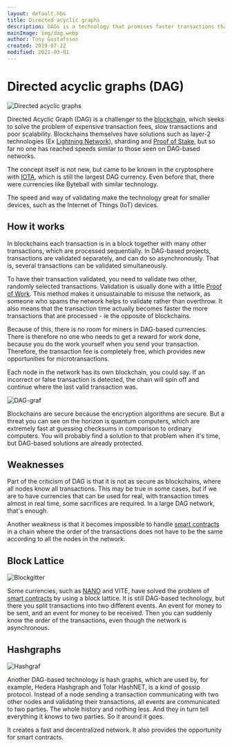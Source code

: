 ```yaml
---
layout: default.hbs
title: Directed acyclic graphs
description: DAGs is a technology that promises faster transactions than blockchains and is successfully used by cryptocurrencies such as IOTA and NANO.
mainImage: img/dag.webp
author: Tony Gustafsson
created: 2019-07-22
modified: 2021-03-01
---
```


# Directed acyclic graphs (DAG)

![Directed acyclic graphs](/img/dag.webp 'Directed acyclic graphs')

Directed Acyclic Graph (DAG) is a challenger to the [blockchain](/technology/blockchains.html), which seeks to solve the problem of expensive transaction fees, slow transactions and poor scalability. Blockchains themselves have solutions such as layer-2 technologies (Ex [Lightning Network](/technology/lightning-network.html)), sharding and [Proof of Stake](/technology/proof-of-stake.html), but so far no one has reached speeds similar to those seen on DAG-based networks.

The concept itself is not new, but came to be known in the cryptosphere with [IOTA](/cryptocurrencies/iota.html), which is still the largest DAG currency. Even before that, there were currencies like Byteball with similar technology.

The speed and way of validating make the technology great for smaller devices, such as the Internet of Things (IoT) devices.

## How it works

In blockchains each transaction is in a block together with many other transactions, which are processed sequentially. In DAG-based projects, transactions are validated separately, and can do so asynchronously. That is, several transactions can be validated simultaneously.

To have their transaction validated, you need to validate two other, randomly selected transactions. Validation is usually done with a little [Proof of Work](/technology/proof-of-work). This method makes it unsustainable to misuse the network, as someone who spams the network helps to validate rather than overthrow. It also means that the transaction time actually becomes faster the more transactions that are processed - ie the opposite of blockchains.

Because of this, there is no room for miners in DAG-based currencies. There is therefore no one who needs to get a reward for work done, because you do the work yourself when you send your transaction. Therefore, the transaction fee is completely free, which provides new opportunities for microtransactions.

Each node in the network has its own blockchain, you could say. If an incorrect or false transaction is detected, the chain will spin off and continue where the last valid transaction was.

![DAG-graf](/img/dag-graph.webp 'DAG-graf')

Blockchains are secure because the encryption algorithms are secure. But a threat you can see on the horizon is quantum computers, which are extremely fast at guessing checksums in comparison to ordinary computers. You will probably find a solution to that problem when it's time, but DAG-based solutions are already protected.

## Weaknesses

Part of the criticism of DAG is that it is not as secure as blockchains, where all nodes know all transactions. This may be true in some cases, but if we are to have currencies that can be used for real, with transaction times almost in real time, some sacrifices are required. In a large DAG network, that's enough.

Another weakness is that it becomes impossible to handle [smart contracts](/technology/smart-contracts.html) in a chain where the order of the transactions does not have to be the same according to all the nodes in the network.

## Block Lattice

![Blockgitter](/img/block-lattice.webp 'Blockgitter')

Some currencies, such as [NANO](/cryptocurrencies/nano.html) and VITE, have solved the problem of [smart contracts](/technology/smart-contracts.html) by using a block lattice. It is still DAG-based technology, but there you split transactions into two different events. An event for money to be sent, and an event for money to be received. Then you can suddenly know the order of the transactions, even though the network is asynchronous.

## Hashgraphs

![Hashgraf](/img/hashgraph.webp 'Hashgraf')

Another DAG-based technology is hash graphs, which are used by, for example, Hedera Hashgraph and Tolar HashNET, is a kind of gossip protocol. Instead of a node sending a transaction communicating with two other nodes and validating their transactions, all events are communicated to two parties. The whole history and nothing less. And they in turn tell everything it knows to two parties. So it around it goes.

It creates a fast and decentralized network. It also provides the opportunity for smart contracts.
